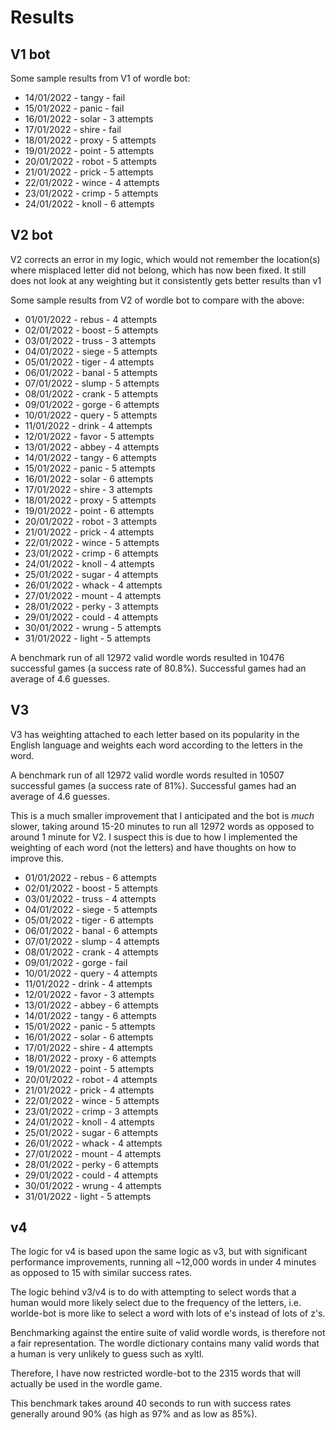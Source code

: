 # Results

## V1 bot

Some sample results from V1 of wordle bot:

- 14/01/2022 - tangy - fail
- 15/01/2022 - panic - fail
- 16/01/2022 - solar - 3 attempts
- 17/01/2022 - shire - fail
- 18/01/2022 - proxy - 5 attempts
- 19/01/2022 - point - 5 attempts
- 20/01/2022 - robot - 5 attempts
- 21/01/2022 - prick - 5 attempts
- 22/01/2022 - wince - 4 attempts
- 23/01/2022 - crimp - 5 attempts
- 24/01/2022 - knoll - 6 attempts

## V2 bot

V2 corrects an error in my logic, which would not remember the location(s) where misplaced letter did not belong, which has now been fixed. It still does not look at any weighting but it consistently gets better results than v1

Some sample results from V2 of wordle bot to compare with the above:

- 01/01/2022 - rebus - 4 attempts
- 02/01/2022 - boost - 5 attempts
- 03/01/2022 - truss - 3 attempts
- 04/01/2022 - siege - 5 attempts
- 05/01/2022 - tiger - 4 attempts
- 06/01/2022 - banal - 5 attempts
- 07/01/2022 - slump - 5 attempts
- 08/01/2022 - crank - 5 attempts
- 09/01/2022 - gorge - 6 attempts
- 10/01/2022 - query - 5 attempts
- 11/01/2022 - drink - 4 attempts
- 12/01/2022 - favor - 5 attempts
- 13/01/2022 - abbey - 4 attempts
- 14/01/2022 - tangy - 6 attempts
- 15/01/2022 - panic - 5 attempts
- 16/01/2022 - solar - 6 attempts
- 17/01/2022 - shire - 3 attempts
- 18/01/2022 - proxy - 5 attempts
- 19/01/2022 - point - 6 attempts
- 20/01/2022 - robot - 3 attempts
- 21/01/2022 - prick - 4 attempts
- 22/01/2022 - wince - 5 attempts
- 23/01/2022 - crimp - 6 attempts
- 24/01/2022 - knoll - 4 attempts
- 25/01/2022 - sugar - 4 attempts
- 26/01/2022 - whack - 4 attempts
- 27/01/2022 - mount - 4 attempts
- 28/01/2022 - perky - 3 attempts
- 29/01/2022 - could - 4 attempts
- 30/01/2022 - wrung - 5 attempts
- 31/01/2022 - light - 5 attempts

A benchmark run of all 12972 valid wordle words resulted in 10476 successful games (a success rate of 80.8%). Successful games had an average of 4.6 guesses.

## V3

V3 has weighting attached to each letter based on its popularity in the English language and weights each word according to the letters in the word.

A benchmark run of all 12972 valid wordle words resulted in 10507 successful games (a success rate of 81%). Successful games had an average of 4.6 guesses.

This is a much smaller improvement that I anticipated and the bot is _much_ slower, taking around 15-20 minutes to run all 12972 words as opposed to around 1 minute for V2. I suspect this is due to how I implemented the weighting of each word (not the letters) and have thoughts on how to improve this.

- 01/01/2022 - rebus - 6 attempts
- 02/01/2022 - boost - 5 attempts
- 03/01/2022 - truss - 4 attempts
- 04/01/2022 - siege - 5 attempts
- 05/01/2022 - tiger - 6 attempts
- 06/01/2022 - banal - 6 attempts
- 07/01/2022 - slump - 4 attempts
- 08/01/2022 - crank - 4 attempts
- 09/01/2022 - gorge - fail
- 10/01/2022 - query - 4 attempts
- 11/01/2022 - drink - 4 attempts
- 12/01/2022 - favor - 3 attempts
- 13/01/2022 - abbey - 6 attempts
- 14/01/2022 - tangy - 6 attempts
- 15/01/2022 - panic - 5 attempts
- 16/01/2022 - solar - 6 attempts
- 17/01/2022 - shire - 4 attempts
- 18/01/2022 - proxy - 6 attempts
- 19/01/2022 - point - 5 attempts
- 20/01/2022 - robot - 4 attempts
- 21/01/2022 - prick - 4 attempts
- 22/01/2022 - wince - 5 attempts
- 23/01/2022 - crimp - 3 attempts
- 24/01/2022 - knoll - 4 attempts
- 25/01/2022 - sugar - 6 attempts
- 26/01/2022 - whack - 4 attempts
- 27/01/2022 - mount - 4 attempts
- 28/01/2022 - perky - 6 attempts
- 29/01/2022 - could - 4 attempts
- 30/01/2022 - wrung - 4 attempts
- 31/01/2022 - light - 5 attempts


## v4

The logic for v4 is based upon the same logic as v3, but with significant performance improvements, running all ~12,000 words in under 4 minutes as opposed to 15 with similar success rates.

The logic behind v3/v4 is to do with attempting to select words that a human would more likely select due to the frequency of the letters, i.e. worlde-bot is more like to select a word with lots of e's instead of lots of z's.

Benchmarking against the entire suite of valid wordle words, is therefore not a fair representation. The wordle dictionary contains many valid words that a human is very unlikely to guess such as xyltl.

Therefore, I have now restricted wordle-bot to the 2315 words that will actually be used in the wordle game.

This benchmark takes around 40 seconds to run with success rates generally around 90% (as high as 97% and as low as 85%).